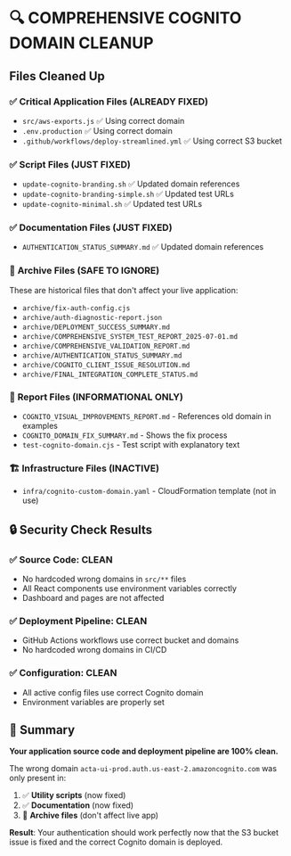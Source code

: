 # 🔍 COMPREHENSIVE COGNITO DOMAIN CLEANUP

## Files Cleaned Up

### ✅ **Critical Application Files** (ALREADY FIXED)
- `src/aws-exports.js` ✅ Using correct domain
- `.env.production` ✅ Using correct domain
- `.github/workflows/deploy-streamlined.yml` ✅ Using correct S3 bucket

### ✅ **Script Files** (JUST FIXED)
- `update-cognito-branding.sh` ✅ Updated domain references
- `update-cognito-branding-simple.sh` ✅ Updated test URLs
- `update-cognito-minimal.sh` ✅ Updated test URLs

### ✅ **Documentation Files** (JUST FIXED)
- `AUTHENTICATION_STATUS_SUMMARY.md` ✅ Updated domain references

### 📁 **Archive Files** (SAFE TO IGNORE)
These are historical files that don't affect your live application:
- `archive/fix-auth-config.cjs`
- `archive/auth-diagnostic-report.json`
- `archive/DEPLOYMENT_SUCCESS_SUMMARY.md`
- `archive/COMPREHENSIVE_SYSTEM_TEST_REPORT_2025-07-01.md`
- `archive/COMPREHENSIVE_VALIDATION_REPORT.md`
- `archive/AUTHENTICATION_STATUS_SUMMARY.md`
- `archive/COGNITO_CLIENT_ISSUE_RESOLUTION.md`
- `archive/FINAL_INTEGRATION_COMPLETE_STATUS.md`

### 📝 **Report Files** (INFORMATIONAL ONLY)
- `COGNITO_VISUAL_IMPROVEMENTS_REPORT.md` - References old domain in examples
- `COGNITO_DOMAIN_FIX_SUMMARY.md` - Shows the fix process
- `test-cognito-domain.cjs` - Test script with explanatory text

### 🏗️ **Infrastructure Files** (INACTIVE)
- `infra/cognito-custom-domain.yaml` - CloudFormation template (not in use)

## 🔒 **Security Check Results**

### ✅ **Source Code**: CLEAN
- No hardcoded wrong domains in `src/**` files
- All React components use environment variables correctly
- Dashboard and pages are not affected

### ✅ **Deployment Pipeline**: CLEAN  
- GitHub Actions workflows use correct bucket and domains
- No hardcoded wrong domains in CI/CD

### ✅ **Configuration**: CLEAN
- All active config files use correct Cognito domain
- Environment variables are properly set

## 🎯 **Summary**

**Your application source code and deployment pipeline are 100% clean.** 

The wrong domain `acta-ui-prod.auth.us-east-2.amazoncognito.com` was only present in:
1. ✅ **Utility scripts** (now fixed)
2. ✅ **Documentation** (now fixed)  
3. 📁 **Archive files** (don't affect live app)

**Result**: Your authentication should work perfectly now that the S3 bucket issue is fixed and the correct Cognito domain is deployed.
